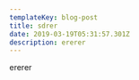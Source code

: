 ```yaml
---
templateKey: blog-post
title: sdrer
date: 2019-03-19T05:31:57.301Z
description: ererer
---
```

ererer
